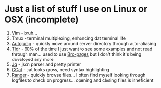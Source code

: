 # Just a list of stuff I use on Linux or OSX (incomplete)
1. Vim - bruh...
2. Tmux - terminal multiplexing, enhancing dat terminal life
4. [Autojump](https://github.com/wting/autojump) - quickly move around server
   directory through auto-aliasing
3. [Tldr](https://github.com/tldr-pages/tldr) - 90% of the time I just want to
   see some examples and not read through man... used to use 
   [Bro-pages](http://bropages.org) but I don't think it's being developed any
   more
4. [Jq](https://stedolan.github.io/jq/) - json parser and pretty printer
5. [CCat](https://github.com/jingweno/ccat) - cat looks gross, need syntax
   highlighting
6. [Ranger](https://github.com/ranger/ranger) - quickly browse files... I often
   find myself looking through logfiles to check on progress... opening and
   closing files is inneficient
